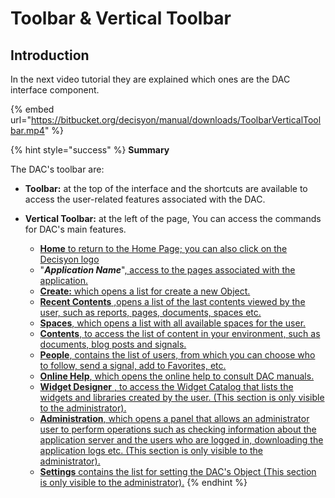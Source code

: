 # Toolbar & Vertical Toolbar

## Introduction

In the next video tutorial they are explained which ones are the DAC interface component. 

{% embed url="https://bitbucket.org/decisyon/manual/downloads/ToolbarVerticalToolbar.mp4" %}



{% hint style="success" %}
**Summary**

The DAC's toolbar are: 

* **Toolbar:** at the top of the interface and the shortcuts are available to access the user-related features associated with the DAC.
* **Vertical Toolbar:** at the left of the page, You can access the commands for DAC's main features. 

  * [**Home** to return to the Home Page; you can also click on the Decisyon logo](https://bitbucket.org/decisyon/manual/downloads/ToolbarVerticalToolbar.mp4)
  * "_**Application Name**_"[, access to the pages associated with the application.](https://bitbucket.org/decisyon/manual/downloads/ToolbarVerticalToolbar.mp4)
  * [**Create:** which opens a list for create a new Object.](https://bitbucket.org/decisyon/manual/downloads/ToolbarVerticalToolbar.mp4)
  * [**Recent Contents** ,opens a list of the last contents viewed by the user, such as reports, pages, documents, spaces etc.](https://bitbucket.org/decisyon/manual/downloads/ToolbarVerticalToolbar.mp4)
  * [**Spaces**, which opens a list with all available spaces for the user.](https://bitbucket.org/decisyon/manual/downloads/ToolbarVerticalToolbar.mp4)
  * [**Contents**, to access the list of content in your environment, such as documents, blog posts and signals.](https://bitbucket.org/decisyon/manual/downloads/ToolbarVerticalToolbar.mp4)
  * [**People**, contains the list of users, from which you can choose who to follow, send a signal, add to Favorites, etc.](https://bitbucket.org/decisyon/manual/downloads/ToolbarVerticalToolbar.mp4)
  * [**Online Help**, which opens the online help to consult DAC manuals.](https://bitbucket.org/decisyon/manual/downloads/ToolbarVerticalToolbar.mp4)
  * [**Widget Designer** , to access the Widget Catalog that lists the widgets and libraries created by the user. \(This section is only visible to the administrator\).](https://bitbucket.org/decisyon/manual/downloads/ToolbarVerticalToolbar.mp4)
  * [**Administration**, which opens a panel that allows an administrator user to perform operations such as checking information about the application server and the users who are logged in, downloading the application logs etc. \(This section is only visible to the administrator\).](https://bitbucket.org/decisyon/manual/downloads/ToolbarVerticalToolbar.mp4)
  * [**Settings** contains the list for setting the DAC's Object \(This section is only visible to the administrator\).](https://bitbucket.org/decisyon/manual/downloads/ToolbarVerticalToolbar.mp4)
{% endhint %}



